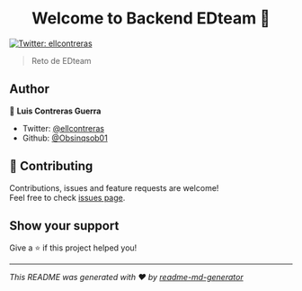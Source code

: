 <h1 align="center">Welcome to Backend EDteam 👋</h1>
<p>
  <a href="https://twitter.com/ellcontreras">
    <img alt="Twitter: ellcontreras" src="https://img.shields.io/twitter/follow/ellcontreras.svg?style=social" target="_blank" />
  </a>
</p>

> Reto de EDteam

## Author

👤 **Luis Contreras Guerra**

* Twitter: [@ellcontreras](https://twitter.com/ellcontreras)
* Github: [@Obsinqsob01](https://github.com/Obsinqsob01)

## 🤝 Contributing

Contributions, issues and feature requests are welcome!<br />Feel free to check [issues page](https://github.com/Obsinqsob01/reto-ed/issues).

## Show your support

Give a ⭐️ if this project helped you!

***
_This README was generated with ❤️ by [readme-md-generator](https://github.com/kefranabg/readme-md-generator)_
